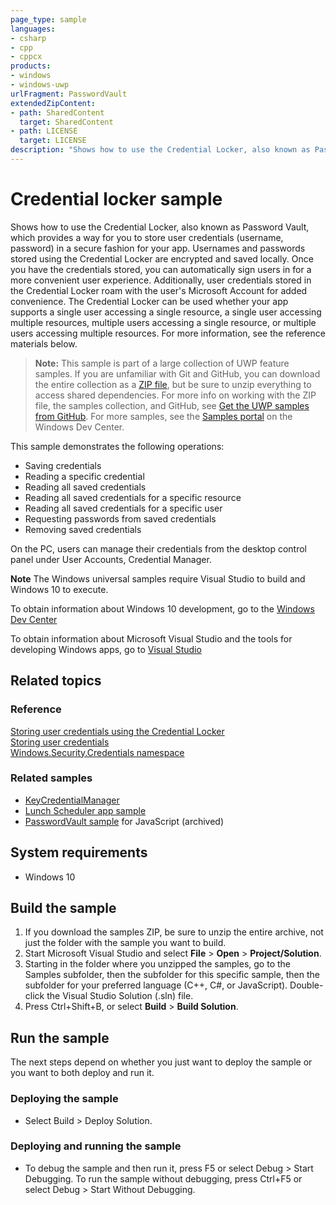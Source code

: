 ```yaml
---
page_type: sample
languages:
- csharp
- cpp
- cppcx
products:
- windows
- windows-uwp
urlFragment: PasswordVault
extendedZipContent:
- path: SharedContent
  target: SharedContent
- path: LICENSE
  target: LICENSE
description: "Shows how to use the Credential Locker, also known as Password Vault, to store user credentials in a secure fashion."
---
```


<!---
  category: IdentitySecurityAndEncryption
  samplefwlink: http://go.microsoft.com/fwlink/p/?LinkId=620583
--->

# Credential locker sample

Shows how to use the Credential Locker, also known as Password Vault, which
provides a way for you to store user credentials (username, password) in a secure fashion for your app.
Usernames and passwords stored using the Credential Locker are encrypted and saved locally.
Once you have the credentials stored, you can automatically sign users in for a more convenient user experience.
Additionally, user credentials stored in the Credential Locker roam with the user's Microsoft Account for added convenience.
The Credential Locker can be used whether your app supports a single user accessing a single resource,
a single user accessing multiple resources, multiple users accessing a single resource, or
multiple users accessing multiple resources. For more information, see the reference materials below.

> **Note:** This sample is part of a large collection of UWP feature samples. 
> If you are unfamiliar with Git and GitHub, you can download the entire collection as a 
> [ZIP file](https://github.com/Microsoft/Windows-universal-samples/archive/master.zip), but be 
> sure to unzip everything to access shared dependencies. For more info on working with the ZIP file, 
> the samples collection, and GitHub, see [Get the UWP samples from GitHub](https://aka.ms/ovu2uq). 
> For more samples, see the [Samples portal](https://aka.ms/winsamples) on the Windows Dev Center. 

This sample demonstrates the following operations:

- Saving credentials
- Reading a specific credential
- Reading all saved credentials
- Reading all saved credentials for a specific resource
- Reading all saved credentials for a specific user
- Requesting passwords from saved credentials
- Removing saved credentials

On the PC, users can manage their credentials from the desktop control panel under
User Accounts, Credential Manager.

**Note** The Windows universal samples require Visual Studio to build and Windows 10 to execute.
 
To obtain information about Windows 10 development, go to the [Windows Dev Center](http://go.microsoft.com/fwlink/?LinkID=532421)

To obtain information about Microsoft Visual Studio and the tools for developing Windows apps, go to [Visual Studio](http://go.microsoft.com/fwlink/?LinkID=532422)

## Related topics

### Reference

[Storing user credentials using the Credential Locker](https://msdn.microsoft.com/library/windows/apps/dn448950.aspx)  
[Storing user credentials](http://msdn.microsoft.com/library/windows/apps/hh465060)  
[Windows.Security.Credentials namespace](http://msdn.microsoft.com/library/windows/apps/br227089)  

### Related samples

* [KeyCredentialManager](../KeyCredentialManager)
* [Lunch Scheduler app sample](https://github.com/Microsoft/Windows-appsample-lunch-scheduler)
* [PasswordVault sample](/archived/PasswordVault/) for JavaScript (archived)

## System requirements

* Windows 10

## Build the sample

1. If you download the samples ZIP, be sure to unzip the entire archive, not just the folder with the sample you want to build. 
2. Start Microsoft Visual Studio and select **File** \> **Open** \> **Project/Solution**.
3. Starting in the folder where you unzipped the samples, go to the Samples subfolder, then the subfolder for this specific sample, then the subfolder for your preferred language (C++, C#, or JavaScript). Double-click the Visual Studio Solution (.sln) file.
4. Press Ctrl+Shift+B, or select **Build** \> **Build Solution**.

## Run the sample

The next steps depend on whether you just want to deploy the sample or you want to both deploy and run it.

### Deploying the sample

- Select Build > Deploy Solution. 

### Deploying and running the sample

- To debug the sample and then run it, press F5 or select Debug >  Start Debugging. To run the sample without debugging, press Ctrl+F5 or select Debug > Start Without Debugging. 
